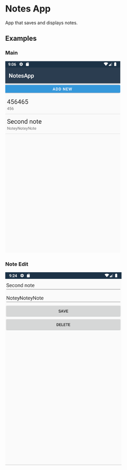 # Notes App

App that saves and displays notes.

## Examples

### Main

![](../+Examples/Notes/Main_Pixel2.png)

### Note Edit

![](../+Examples/Notes/NoteEdit_Pixel2.png)
